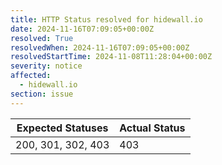```yaml
---
title: HTTP Status resolved for hidewall.io
date: 2024-11-16T07:09:05+00:00Z
resolved: True
resolvedWhen: 2024-11-16T07:09:05+00:00Z
resolvedStartTime: 2024-11-08T11:28:04+00:00Z
severity: notice
affected:
  - hidewall.io
section: issue
---
```


| Expected Statuses | Actual Status  |
|-------------------|----------------|
| 200, 301, 302, 403 | 403 |

